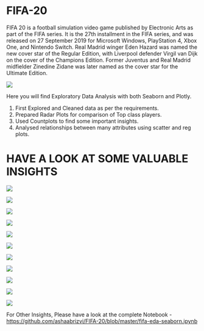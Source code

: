 # FIFA-20


FIFA 20 is a football simulation video game published by Electronic Arts as part of the FIFA series. It is the 27th installment in the FIFA series, and was released on 27 September 2019 for Microsoft Windows, PlayStation 4, Xbox One, and Nintendo Switch. Real Madrid winger Eden Hazard was named the new cover star of the Regular Edition, with Liverpool defender Virgil van Dijk on the cover of the Champions Edition. Former Juventus and Real Madrid midfielder Zinedine Zidane was later named as the cover star for the Ultimate Edition.


![](screenshots/12.jpg)

Here you will find Exploratory Data Analysis with both Seaborn and Plotly.

1. First Explored and Cleaned data as per the requirements.
2. Prepared Radar Plots for comparison of Top class players.
3. Used Countplots to find some important insights.
4. Analysed relationships between many attributes using scatter and reg plots.

# HAVE A LOOK AT SOME VALUABLE INSIGHTS

![](screenshots/f.png)

![](screenshots/g.png)

![](screenshots/1.png)

![](screenshots/4.png)

![](screenshots/5.png)

![](screenshots/a.png)

![](screenshots/c.png)

![](screenshots/b.png)

![](screenshots/e.png)

![](screenshots/d.png)

![](screenshots/11.png)

For Other Insights, Please have a look at the complete Notebook - https://github.com/ashaabrizvi/FIFA-20/blob/master/fifa-eda-seaborn.ipynb












